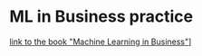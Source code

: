 # ML in Business practice
[link to the book "Machine Learning in Business"](http://www-2.rotman.utoronto.ca/~hull/Second%20edition%20Online%20Files/index2ndEd.html)]
